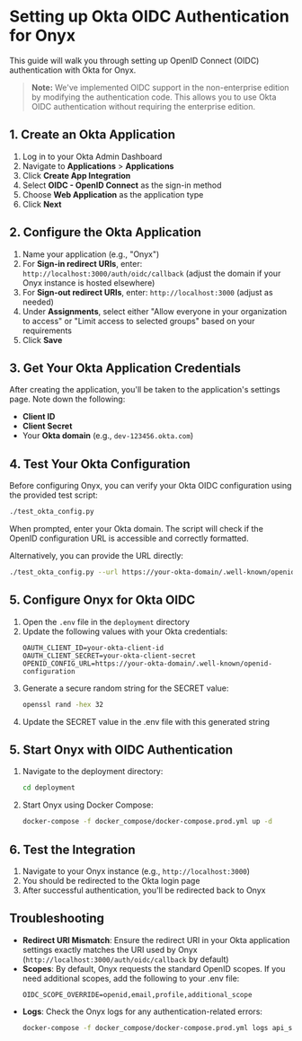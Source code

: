 # Setting up Okta OIDC Authentication for Onyx

This guide will walk you through setting up OpenID Connect (OIDC) authentication with Okta for Onyx.

> **Note:** We've implemented OIDC support in the non-enterprise edition by modifying the authentication code. This allows you to use Okta OIDC authentication without requiring the enterprise edition.

## 1. Create an Okta Application

1. Log in to your Okta Admin Dashboard
2. Navigate to **Applications** > **Applications**
3. Click **Create App Integration**
4. Select **OIDC - OpenID Connect** as the sign-in method
5. Choose **Web Application** as the application type
6. Click **Next**

## 2. Configure the Okta Application

1. Name your application (e.g., "Onyx")
2. For **Sign-in redirect URIs**, enter: `http://localhost:3000/auth/oidc/callback` (adjust the domain if your Onyx instance is hosted elsewhere)
3. For **Sign-out redirect URIs**, enter: `http://localhost:3000` (adjust as needed)
4. Under **Assignments**, select either "Allow everyone in your organization to access" or "Limit access to selected groups" based on your requirements
5. Click **Save**

## 3. Get Your Okta Application Credentials

After creating the application, you'll be taken to the application's settings page. Note down the following:

- **Client ID**
- **Client Secret**
- Your **Okta domain** (e.g., `dev-123456.okta.com`)

## 4. Test Your Okta Configuration

Before configuring Onyx, you can verify your Okta OIDC configuration using the provided test script:

```bash
./test_okta_config.py
```

When prompted, enter your Okta domain. The script will check if the OpenID configuration URL is accessible and correctly formatted.

Alternatively, you can provide the URL directly:

```bash
./test_okta_config.py --url https://your-okta-domain/.well-known/openid-configuration
```

## 5. Configure Onyx for Okta OIDC

1. Open the `.env` file in the `deployment` directory
2. Update the following values with your Okta credentials:
   ```
   OAUTH_CLIENT_ID=your-okta-client-id
   OAUTH_CLIENT_SECRET=your-okta-client-secret
   OPENID_CONFIG_URL=https://your-okta-domain/.well-known/openid-configuration
   ```
3. Generate a secure random string for the SECRET value:
   ```bash
   openssl rand -hex 32
   ```
4. Update the SECRET value in the .env file with this generated string

## 5. Start Onyx with OIDC Authentication

1. Navigate to the deployment directory:
   ```bash
   cd deployment
   ```

2. Start Onyx using Docker Compose:
   ```bash
   docker-compose -f docker_compose/docker-compose.prod.yml up -d
   ```

## 6. Test the Integration

1. Navigate to your Onyx instance (e.g., `http://localhost:3000`)
2. You should be redirected to the Okta login page
3. After successful authentication, you'll be redirected back to Onyx

## Troubleshooting

- **Redirect URI Mismatch**: Ensure the redirect URI in your Okta application settings exactly matches the URI used by Onyx (`http://localhost:3000/auth/oidc/callback` by default)
- **Scopes**: By default, Onyx requests the standard OpenID scopes. If you need additional scopes, add the following to your .env file:
  ```
  OIDC_SCOPE_OVERRIDE=openid,email,profile,additional_scope
  ```
- **Logs**: Check the Onyx logs for any authentication-related errors:
  ```bash
  docker-compose -f docker_compose/docker-compose.prod.yml logs api_server